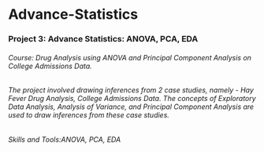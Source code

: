 # Advance-Statistics


### Project 3: Advance Statistics:  ANOVA, PCA, EDA

###### Course: Drug Analysis using ANOVA and Principal Component Analysis on College Admissions Data.

###### The project involved drawing inferences from 2 case studies, namely - Hay Fever Drug Analysis, College Admissions Data. The concepts of Exploratory Data Analysis, Analysis of Variance, and Principal Component Analysis are used to draw inferences from these case studies.

###### Skills and Tools:ANOVA, PCA, EDA
